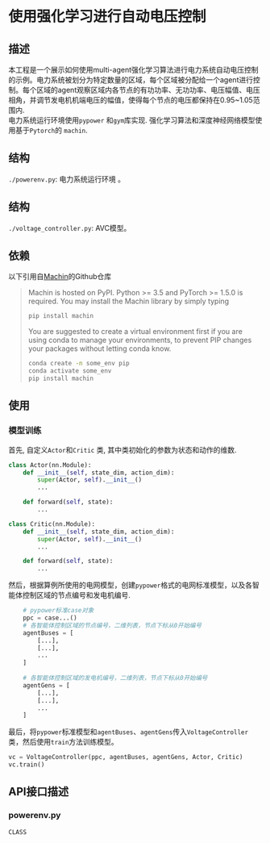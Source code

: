 # 使用强化学习进行自动电压控制

## 描述
本工程是一个展示如何使用multi-agent强化学习算法进行电力系统自动电压控制的示例。电力系统被划分为特定数量的区域，每个区域被分配给一个agent进行控制。每个区域的agent观察区域内各节点的有功功率、无功功率、电压幅值、电压相角，并调节发电机机端电压的幅值，使得每个节点的电压都保持在0.95~1.05范围内.   
电力系统运行环境使用`pypower` 和`gym`库实现. 强化学习算法和深度神经网络模型使用基于`Pytorch`的 `machin`.  

## 结构

`./powerenv.py`: 电力系统运行环境 。

## 结构
`./voltage_controller.py`: AVC模型。

## 依赖
以下引用自[Machin](https://github.com/iffiX/machin)的Github仓库
>Machin is hosted on PyPI. Python >= 3.5 and PyTorch >= 1.5.0 is required. You may install the Machin library by simply typing
>```bash
>pip install machin
>```
>You are suggested to create a virtual environment first if you are using conda to manage your environments, to prevent PIP changes your packages without letting conda know.
>```bash
>conda create -n some_env pip
>conda activate some_env
>pip install machin
>```

## 使用
### 模型训练

首先, 自定义`Actor`和`Critic` 类, 其中类初始化的参数为状态和动作的维数.

```python
class Actor(nn.Module):
    def __init__(self, state_dim, action_dim):
        super(Actor, self).__init__()
        ...

    def forward(self, state):
        ...

class Critic(nn.Module):
    def __init__(self, state_dim, action_dim):
        super(Actor, self).__init__()
        ...

    def forward(self, state):
        ...
```
然后，根据算例所使用的电网模型，创建`pypower`格式的电网标准模型，以及各智能体控制区域的节点编号和发电机编号.
```python
    # pypower标准case对象
    ppc = case...()
    # 各智能体控制区域的节点编号，二维列表，节点下标从0开始编号
    agentBuses = [
        [...],
        [...],
        ...
    ]
    
    # 各智能体控制区域的发电机编号，二维列表，节点下标从0开始编号
    agentGens = [
        [...],
        [...],
        ...
    ]
```
最后，将`pypower`标准模型和`agentBuses`、`agentGens`传入`VoltageController` 类，然后使用`train`方法训练模型。

```python
vc = VoltageController(ppc, agentBuses, agentGens, Actor, Critic)
vc.train()
```

## API接口描述
### powerenv.py
```python
CLASS 
```
